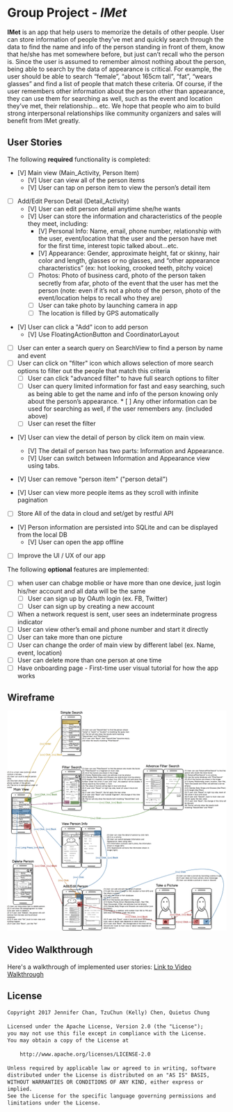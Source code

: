 # Group Project  - *IMet*

**IMet** is an app that help users to memorize the details of other people. User can store information of people they’ve met and quickly search through the data to find the name and info of the person standing in front of them, know that he/she has met somewhere before, but just can’t recall who the person is. Since the user is assumed to remember almost nothing about the person, being able to search by the data of appearance is critical. For example, the user should be able to search “female”, “about 165cm tall”, “fat”, “wears glasses” and find a list of people that match these criteria. Of course, if the user remembers other information about the person other than appearance, they can use them for searching as well, such as the event and location they’ve met, their relationship… etc. We hope that people who aim to build strong interpersonal relationships like community organizers and sales will benefit from IMet greatly. 


## User Stories

The following **required** functionality is completed:

* [V] Main view (Main_Activity, Person Item)
  * [V] User can view all of the person items
  * [V] User can tap on person item to view the person’s detail item

* [ ] Add/Edit Person Detail (Detail_Activity)
  * [V] User can edit person detail anytime she/he wants
  * [V] User can store the information and characteristics of the people they meet, including:
    * [V] Personal Info: Name, email, phone number, relationship with the user, event/location that the user and the person have met for the first time, interest topic talked about…etc.
    * [V] Appearance: Gender, approximate height, fat or skinny, hair color and length, glasses or no glasses, and “other appearance characteristics” (ex: hot looking, crooked teeth, pitchy voice)
    * [ ] Photos: Photo of business card, photo of the person taken secretly from afar, photo of the event that the user has met the person (note: even if it’s not a photo of the person, photo of the event/location helps to recall who they are)
    * [ ] User can take photo by launching camera in app
    * [ ] The location is filled by GPS automatically

* [V] User can click a "Add" icon to add person
  * [V] Use FloatingActionButton  and CoordinatorLayout 

* [ ] User can enter a search query on SearchView to find a person by name and event
* [ ] User can click on "filter" icon which allows selection of more search options to filter out the people that match this criteria
  * [ ] User can click "advanced filter" to have full search options to filter
  * [ ] User can query limited information for fast and easy searching, such as being able to get the name and info of the person knowing only about the person’s appearance. * [ ] Any other information can be used for searching as well, if the user remembers any. (included above)
  * [ ] User can reset the filter

* [V] User can view the detail of person by click item on main view.
  * [V] The detail of person has two parts: Information and Appearance.
  * [V] User can switch between Information and Appearance view using tabs.

* [V] User can remove "person item" ("person detail")
* [V] User can view more people items as they scroll with infinite pagination
* [ ] Store All of the data in cloud and set/get by restful API
* [V] Person information are persisted into SQLite and can be displayed from the local DB
  * [V] User can open the app offline
* [ ] Improve the UI / UX of our app


The following **optional** features are implemented:
* [ ] when user can chabge moblie or have more than one device, just login his/her account and all data will be the same
  * [ ] User can sign up by OAuth login (ex. FB, Twitter)
  * [ ] User can sign up by creating a new account
* [ ] When a network request is sent, user sees an indeterminate progress indicator
* [ ] User can view other’s email and phone number and start it directly
* [ ] User can take more than one picture
* [ ] User can change the order of main view by different label (ex. Name, event, location)
* [ ] User can delete more than one person at one time
* [ ] Have onboarding page - First-time user visual tutorial for how the app works

## Wireframe

<img src='IMetWireframe.png'/>


## Video Walkthrough

Here's a walkthrough of implemented user stories:
[Link to Video Walkthrough](https://www.dropbox.com/s/2o9tydb7j3ogzam/IMet_milestone2.mp4?dl=0)


## License

    Copyright 2017 Jennifer Chan, TzuChun (Kelly) Chen, Quietus Chung

    Licensed under the Apache License, Version 2.0 (the "License");
    you may not use this file except in compliance with the License.
    You may obtain a copy of the License at

        http://www.apache.org/licenses/LICENSE-2.0

    Unless required by applicable law or agreed to in writing, software
    distributed under the License is distributed on an "AS IS" BASIS,
    WITHOUT WARRANTIES OR CONDITIONS OF ANY KIND, either express or implied.
    See the License for the specific language governing permissions and
    limitations under the License.
